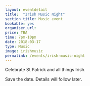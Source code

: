 ```yaml
---
layout: eventdetail
title:  "Irish Music Night"
section_title: Music event
bookable: yes
organiser_url:
price: TBA
time: 7pm-10pm
date: 2018-03-17
type: Music
image: irishmusic
permalink: /events/irish-music-night
---
```


Celebrate St Patrick and all things Irish.

Save the date. Details will follow later.
